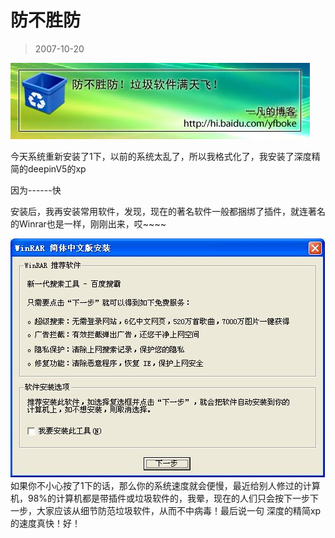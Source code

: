 # 防不胜防 

> 2007-10-20

<div class="pcs-article-content_ptkaiapt4bxy_baiduscarticle" id="detailArticleContent_ptkaiapt4bxy_baiduscarticle">
 <img class="blogimg" small="0" src="images/1b18161a666730dee19466459b950d88.jpg"/>
 <p>
  今天系统重新安装了1下，以前的系统太乱了，所以我格式化了，我安装了深度精简的deepinV5的xp
 </p>
 <p>
  因为------快
 </p>
 <p>
  安装后，我再安装常用软件，发现，现在的著名软件一般都捆绑了插件，就连著名的Winrar也是一样，刚刚出来，哎~~~~
 </p>
 <img class="blogimg" small="0" src="images/48a2e84265bb9df3dc922d589c921958.jpg"/>
 如果你不小心按了1下的话，那么你的系统速度就会便慢，最近给别人修过的计算机，98%的计算机都是带插件或垃圾软件的，我晕，现在的人们只会按下一步下一步，大家应该从细节防范垃圾软件，从而不中病毒！最后说一句 深度的精简xp的速度真快！好！
</div>


